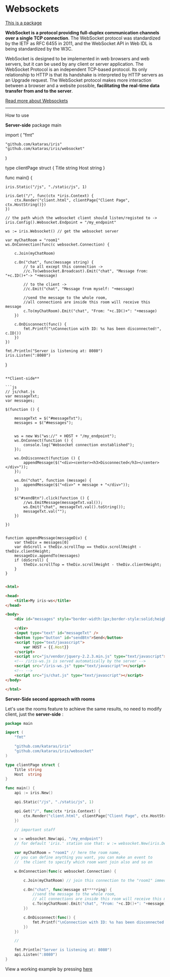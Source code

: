 # Websockets


[This is a package](https://github.com/kataras/iris/tree/master/websocket)

**WebSocket is a protocol providing full-duplex communication channels over a single TCP connection**. The WebSocket protocol was standardized by the IETF as RFC 6455 in 2011, and the WebSocket API in Web IDL is being standardized by the W3C.

WebSocket is designed to be implemented in web browsers and web servers, but it can be used by any client or server application. The WebSocket Protocol is an independent TCP-based protocol. Its only relationship to HTTP is that its handshake is interpreted by HTTP servers as an Upgrade request. The WebSocket protocol makes more interaction between a browser and a website possible, **facilitating the real-time data transfer from and to the server**. 

[Read more about Websockets](https://en.wikipedia.org/wiki/WebSocket)

-----

How to use

**Server-side**
package main

import (
	"fmt"

	"github.com/kataras/iris"
	"github.com/kataras/iris/websocket"
)

type clientPage struct {
	Title string
	Host  string
}

func main() {

	iris.Static("/js", "./static/js", 1)

	iris.Get("/", func(ctx *iris.Context) {
		ctx.Render("client.html", clientPage{"Client Page", ctx.HostString()})
	})
    
    // the path which the websocket client should listen/registed to ->
	iris.Config().Websocket.Endpoint = "/my_endpoint" 
    
	ws := iris.Websocket() // get the websocket server

	var myChatRoom = "room1"
	ws.OnConnection(func(c websocket.Connection) {

		c.Join(myChatRoom)

		c.On("chat", func(message string) {
            // to all except this connection ->
			//c.To(websocket.Broadcast).Emit("chat", "Message from: "+c.ID()+"-> "+message) 
         
            // to the client ->
			//c.Emit("chat", "Message from myself: "+message)

			//send the message to the whole room,
            //all connections are inside this room will receive this message
			c.To(myChatRoom).Emit("chat", "From: "+c.ID()+": "+message)
		})

		c.OnDisconnect(func() {
			fmt.Printf("\nConnection with ID: %s has been disconnected!", c.ID())
		})
	})

	fmt.Println("Server is listening at: 8080")
	iris.Listen(":8080")
}


```

**Client-side**

```js
// js/chat.js
var messageTxt;
var messages;

$(function () {

	messageTxt = $("#messageTxt");
	messages = $("#messages");


	ws = new Ws("ws://" + HOST + "/my_endpoint");
	ws.OnConnect(function () {
		console.log("Websocket connection enstablished");
	});

	ws.OnDisconnect(function () {
		appendMessage($("<div><center><h3>Disconnected</h3></center></div>"));
	});

	ws.On("chat", function (message) {
		appendMessage($("<div>" + message + "</div>"));
	})

	$("#sendBtn").click(function () {
		//ws.EmitMessage(messageTxt.val());
		ws.Emit("chat", messageTxt.val().toString());
		messageTxt.val("");
	})

})


function appendMessage(messageDiv) {
    var theDiv = messages[0]
    var doScroll = theDiv.scrollTop == theDiv.scrollHeight - theDiv.clientHeight;
    messageDiv.appendTo(messages)
    if (doScroll) {
        theDiv.scrollTop = theDiv.scrollHeight - theDiv.clientHeight;
    }
}

```


```html

<html>

<head>
	<title>My iris-ws</title>
</head>

<body>
	<div id="messages" style="border-width:1px;border-style:solid;height:400px;width:375px;">

	</div>
	<input type="text" id="messageTxt" />
	<button type="button" id="sendBtn">Send</button>
	<script type="text/javascript">
		var HOST = {{.Host}}
	</script>
	<script src="js/vendor/jquery-2.2.3.min.js" type="text/javascript"></script>
	<!-- /iris-ws.js is served automatically by the server -->
	<script src="/iris-ws.js" type="text/javascript"></script>
	<!-- -->
	<script src="js/chat.js" type="text/javascript"></script>
</body>

</html>


```


**Server-Side second approach with rooms**


Let's use the rooms feature to achieve the same results, no need to modify client, just the **server-side** :

```go
package main

import (
	"fmt"

	"github.com/kataras/iris"
	"github.com/kataras/iris/websocket"
)

type clientPage struct {
	Title string
	Host  string
}

func main() {
	api := iris.New()

	api.Static("/js", "./static/js", 1)

	api.Get("/", func(ctx *iris.Context) {
		ctx.Render("client.html", clientPage{"Client Page", ctx.HostString()})
	})

	// important staff

	w := websocket.New(api, "/my_endpoint")
	// for default 'iris.' station use that: w := websocket.New(iris.DefaultIris, "/my_endpoint")

	var myChatRoom = "room1" // here the room name, 
    // you can define anything you want, you can make an event to
	//  the client to specify which room want join also and so on

	w.OnConnection(func(c websocket.Connection) {

		c.Join(myChatRoom) // join this connection to the "room1" immediately on connection connected

		c.On("chat", func(message st****ring) {
			//send the message to the whole room,
            // all connections are inside this room will receive this message
			c.To(myChatRoom).Emit("chat", "From: "+c.ID()+": "+message)
		})

		c.OnDisconnect(func() {
			fmt.Printf("\nConnection with ID: %s has been disconnected!", c.ID())
		})
	})

	//

	fmt.Println("Server is listening at: 8080")
	api.Listen(":8080")
}


```

View a working example by pressing [here](https://github.com/iris-contrib/examples/tree/master/websocket)